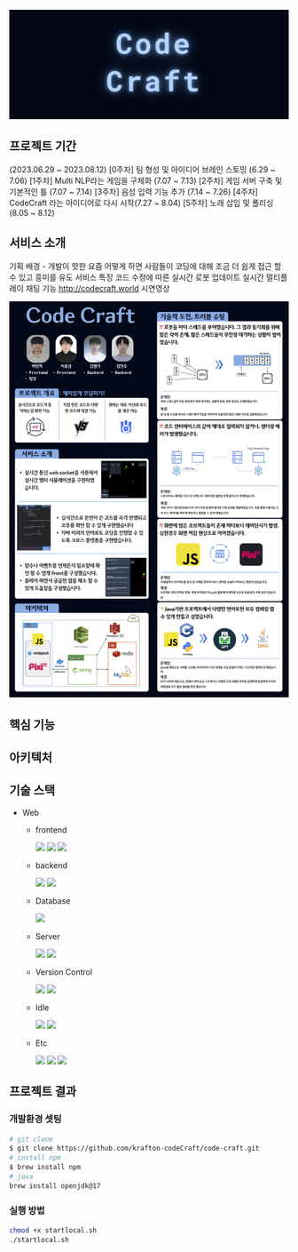 <p align='center'>
<img src="./img/codecraft_2.png"/>
</p>

## 프로젝트 기간

(2023.06.29 ~ 2023.08.12)
[0주차] 팀 형성 및 아이디어 브레인 스토밍 (6.29 ~ 7.06)
[1주차] Multi NLP라는 게임을 구체화 (7.07 ~ 7.13)
[2주차] 게임 서버 구축 및 기본적인 틀  (7.07 ~ 7.14)
[3주차] 음성 입력 기능 추가 (7.14 ~ 7.26)
[4주차] CodeCraft 라는 아이디어로 다시 시작(7.27 ~ 8.04)
[5주차] 노래 삽입 및 폴리싱(8.05 ~ 8.12)

## 서비스 소개

기획 배경 - 개발이 핫한 요즘 어떻게 하면 사람들이 코딩에 대해 조금 더 쉽게 접근 할 수 있고 흥미를 유도
서비스 특징
코드 수정에 따른 실시간 로봇 업데이트 
실시간 멀티플레이
채팅 기능
http://codecraft.world
시연영상
<p align='center'>
<img src="./img/codecraftPosterResize.png"/>
</p>


## 핵심 기능

## 아키텍처

## 기술 스택
- Web
    - frontend
        <p align="left">
        <img src="https://img.shields.io/badge/HTML-E34F26?style=flat-square&logo=html5&logoColor=white"/>
        <img src="https://img.shields.io/badge/Javascript-ffb13b?style=flat-square&logo=javascript&logoColor=white"/>
        <img src="https://img.shields.io/badge/Pixi-181717?style=flat-square&logo=pixi.js&logoColor=white">
        <p>
    - backend
        <p align="left">
        <img src="https://img.shields.io/badge/Spring-6DB33F?style=flat-square&logo=spring&logoColor=white">
        <img src="https://img.shields.io/badge/Java-181717?style=flat-square&logo=java&logoColor=white">
        </p>
    - Database
        <p align="left">
        <img src="https://img.shields.io/badge/Mysql-4479A1?style=flat-square&logo=mysql&logoColor=white">
        </p>
    - Server
        <p align="left">
        <img src="https://img.shields.io/badge/AWS-232F3E?style=flat-square&logo=amazon-aws&logoColor=white">
        <img src="https://img.shields.io/badge/Docker-2496ED?style=flat-square&logo=docker&logoColor=white">
        </p>

    - Version Control
        <p align="left">
        <img src="https://img.shields.io/badge/GitHub-181717?style=flat-square&logo=github&logoColor=white">
        <img src="https://img.shields.io/badge/Git-F05032?style=flat-square&logo=git&logoColor=white">
        </p>

    - Idle
        <p align="left">
        <img src="https://img.shields.io/badge/Visual%20Studio%20Code-181717?style=flat-square&logo=visual-studio-code&logoColor=white">
        <img src="https://img.shields.io/badge/Eclipse-181717?style=flat-square&logo=eclipse&logoColor=white"> 
        </p>  

    - Etc
        <p align="left">
        <img src="https://img.shields.io/badge/Notion-000000?style=flat-square&logo=notion&logoColor=white">
        <img src="https://img.shields.io/badge/API-007FFF?style=flat-square&logo=api&logoColor=white">
        <img src="https://img.shields.io/badge/GithubAction-181717?style=flat-square&logo=github&logoColor=white">
        </p>

## 프로젝트 결과

### 개발환경 셋팅
```bash
# git clone
$ git clone https://github.com/krafton-codeCraft/code-craft.git
# install npm
$ brew install npm
# java
brew install openjdk@17
```
### 실행 방법
```bash
chmod +x startlocal.sh
./startlocal.sh
```
